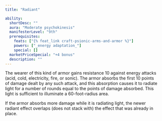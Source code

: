 ```yaml
---
title: "Radiant"

ability:
  shortDesc: ""
  aura: "Moderate psychokinesis"
  manifesterLevel: "9th"
  prerequisites:
    feats: ["{% feat_link craft-psionic-arms-and-armor %}"]
    powers: ["_energy adaptation_"]
    special: []
  marketPriceSpecial: "+4 bonus"
  description: ""
---
```

The wearer of this kind of armor gains resistance 10 against energy attacks (acid, cold, electricity, fire, or sonic). The armor absorbs the first 10 points of damage dealt by any such attack, and this absorption causes it to radiate light for a number of rounds equal to the points of damage absorbed. This light is sufficient to illuminate a 60-foot-radius area.

If the armor absorbs more damage while it is radiating light, the newer radiant effect overlaps (does not stack with) the effect that was already in place.


